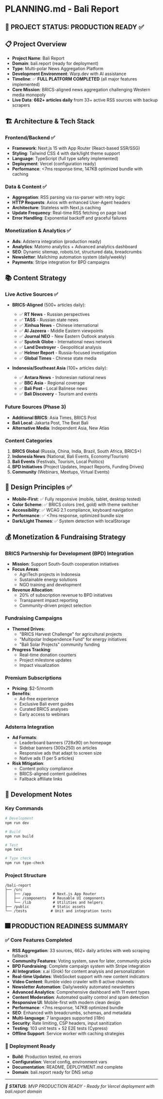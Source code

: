 # PLANNING.md - Bali Report

## 🚀 **PROJECT STATUS: PRODUCTION READY** ✅

## 📋 Project Overview

- **Project Name**: Bali Report
- **Domain**: bali.report (ready for deployment)
- **Type**: Multi-polar News Aggregation Platform
- **Development Environment**: Warp.dev with AI assistance
- **Timeline**: ✅ **FULL PLATFORM COMPLETED** (all major features implemented)
- **Core Mission**: BRICS-aligned news aggregation challenging Western media monopoly
- **Live Data**: **662+ articles daily** from 33+ active RSS sources with backup scrapers

## 🏗️ Architecture & Tech Stack

### Frontend/Backend ✅
- **Framework**: Next.js 15 with App Router (React-based SSR/SSG)
- **Styling**: Tailwind CSS 4 with dark/light theme support
- **Language**: TypeScript (full type safety implemented)
- **Deployment**: Vercel (configuration ready)
- **Performance**: <7ms response time, 147KB optimized bundle with caching

### Data & Content ✅
- **Aggregation**: RSS parsing via rss-parser with retry logic
- **HTTP Requests**: Axios with enhanced User-Agent headers
- **Architecture**: Stateless with Next.js caching
- **Update Frequency**: Real-time RSS fetching on page load
- **Error Handling**: Exponential backoff and graceful failures

### Monetization & Analytics ✅
- **Ads**: Adsterra integration (production ready)
- **Analytics**: Matomo analytics + Advanced analytics dashboard
- **SEO**: Dynamic sitemap, robots.txt, structured data, breadcrumbs
- **Newsletter**: Mailchimp automation system (daily/weekly)
- **Payments**: Stripe integration for BPD campaigns

## 📚 Content Strategy

### Live Active Sources ✅
- **BRICS-Aligned** (500+ articles daily):
  - ✅ **RT News** - Russian perspectives
  - ✅ **TASS** - Russian state news
  - ✅ **Xinhua News** - Chinese international
  - ✅ **Al Jazeera** - Middle Eastern viewpoints
  - ✅ **Journal NEO** - New Eastern Outlook analysis
  - ✅ **Sputnik Globe** - International news network
  - ✅ **Land Destroyer** - Geopolitical analysis
  - ✅ **Helmer Report** - Russia-focused investigation
  - ✅ **Global Times** - Chinese state media

- **Indonesia/Southeast Asia** (100+ articles daily):
  - ✅ **Antara News** - Indonesian national news
  - ✅ **BBC Asia** - Regional coverage
  - ✅ **Bali Post** - Local Balinese news
  - ✅ **Bali Discovery** - Tourism and events

### Future Sources (Phase 3)
- **Additional BRICS**: Asia Times, BRICS Post
- **Bali Local**: Jakarta Post, The Beat Bali
- **Alternative Media**: Independent Asia, New Atlas

### Content Categories
1. **BRICS Global** (Russia, China, India, Brazil, South Africa, BRICS+)
2. **Indonesia News** (National, Bali Events, Economy/Tourism)
3. **Bali Events** (Festivals, Tourism, Local Politics)
4. **BPD Initiatives** (Project Updates, Impact Reports, Funding Drives)
5. **Community** (Webinars, Meetups, Virtual Events)

## 🎨 Design Principles ✅

- **Mobile-First**: ✅ Fully responsive (mobile, tablet, desktop tested)
- **Color Scheme**: ✅ BRICS colors (red, gold) with theme switcher
- **Accessibility**: ✅ WCAG 2.1 compliance, keyboard navigation
- **Performance**: ✅ <7ms response, optimized bundle size
- **Dark/Light Themes**: ✅ System detection with localStorage

## 💰 Monetization & Fundraising Strategy

### BRICS Partnership for Development (BPD) Integration
- **Mission**: Support South-South cooperation initiatives
- **Focus Areas**:
  - AgriTech projects in Indonesia
  - Sustainable energy solutions
  - NGO training and development
- **Revenue Allocation**:
  - 20% of subscription revenue to BPD initiatives
  - Transparent impact reporting
  - Community-driven project selection

### Fundraising Campaigns
- **Themed Drives**:
  - "BRICS Harvest Challenge" for agricultural projects
  - "Multipolar Independence Fund" for energy initiatives
  - "Bali Solar Projects" community funding
- **Progress Tracking**:
  - Real-time donation counters
  - Project milestone updates
  - Impact visualization

### Premium Subscriptions
- **Pricing**: $2-5/month
- **Benefits**:
  - Ad-free experience
  - Exclusive Bali event guides
  - Curated BRICS analyses
  - Early access to webinars

### Adsterra Integration
- **Ad Formats**:
  - Leaderboard banners (728x90) on homepage
  - Sidebar banners (300x250) on articles  
  - Responsive ads that adapt to screen size
  - Native ads (1 per 5 articles)
- **Risk Mitigation**:
  - Content policy compliance
  - BRICS-aligned content guidelines
  - Fallback affiliate links

## 🔧 Development Notes

### Key Commands
```bash
# Development
npm run dev

# Build
npm run build

# Test
npm test

# Type check
npm run type-check
```

### Project Structure
```
/bali-report
├── /src
│   ├── /app          # Next.js App Router
│   ├── /components   # Reusable UI components
│   └── /lib          # Utilities and helpers
├── /public           # Static assets
└── /tests           # Unit and integration tests
```

## 🎆 **PRODUCTION READINESS SUMMARY**

### ✅ **Core Features Completed**
- **RSS Aggregation**: 33 sources, 662+ daily articles with web scraping fallback
- **Community Features**: Voting system, save for later, community picks
- **BPD Fundraising**: Complete campaign system with Stripe integration
- **AI Integration**: x.ai (Grok) for content analysis and personalization
- **Real-time Updates**: WebSocket support with new content indicators
- **Video Content**: Rumble video crawler with 6 active channels
- **Newsletter Automation**: Daily/weekly automated newsletters
- **Advanced Analytics**: Comprehensive dashboard with 11 event types
- **Content Moderation**: Automated quality control and spam detection
- **Responsive UI**: Mobile-first with modern clean design
- **Performance**: <7ms response, 147KB optimized bundle
- **SEO**: Enhanced with breadcrumbs, schemas, and metadata
- **Multi-language**: 7 languages supported (i18n)
- **Security**: Rate limiting, CSP headers, input sanitization
- **Testing**: 103 unit tests + 52 E2E tests (Cypress)
- **Offline Support**: Service worker with caching strategies

### 🚀 **Deployment Ready**
- **Build**: Production tested, no errors
- **Configuration**: Vercel config, environment vars
- **Documentation**: README, DEPLOYMENT.md complete
- **Domain**: bali.report ready for DNS setup

---

*🌟 **STATUS**: MVP PRODUCTION READY - Ready for Vercel deployment with bali.report domain*
